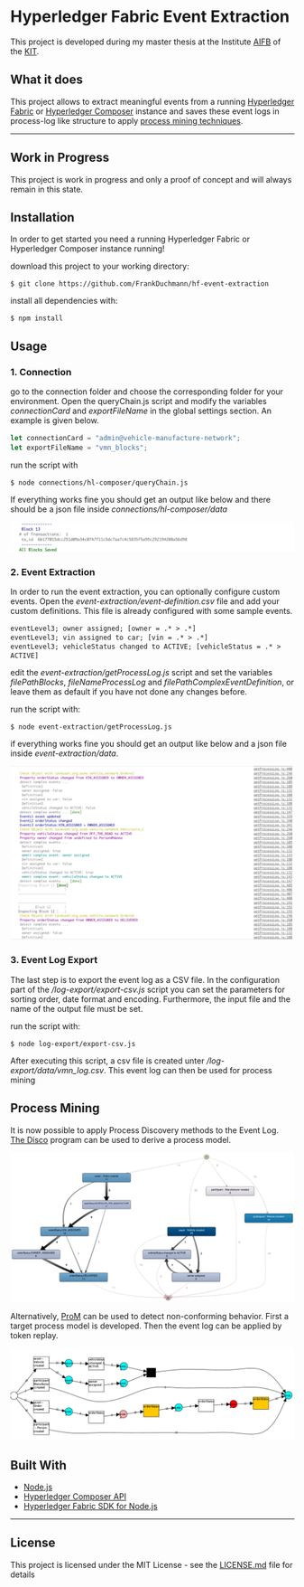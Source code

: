 # Hyperledger Fabric Event Extraction

This project is developed during my master thesis at the Institute [AIFB](http://www.aifb.kit.edu/web/Hauptseite) of the [KIT](http://www.kit.edu).

## What it does

This project allows to extract meaningful events from a running [Hyperledger Fabric](https://hyperledger-fabric.readthedocs.io/en/release-1.4/) or [Hyperledger Composer](https://hyperledger.github.io/composer/latest/) instance and saves these event logs in process-log like structure to apply [process mining techniques](https://www.win.tue.nl/ieeetfpm/downloads/Process%20Mining%20Manifesto.pdf).

---

## Work in Progress
This project is work in progress and only a proof of concept and will always remain in this state.

## Installation
In order to get started you need a running Hyperledger Fabric or Hyperledger Composer instance running!

download this project to your working directory:
```console
$ git clone https://github.com/FrankDuchmann/hf-event-extraction 
```

install all dependencies with:
```console
$ npm install
```

## Usage

### 1. Connection 
go to the connection folder and choose the corresponding folder for your environment. Open the queryChain.js script and modify the variables *connectionCard* and *exportFileName* in the global settings section. An example is given below.

```javascript
let connectionCard = "admin@vehicle-manufacture-network";
let exportFileName = "vmn_blocks";
```

run the script with
```console
$ node connections/hl-composer/queryChain.js
```

If everything works fine you should get an output like below and there should be a json file inside *connections/hl-composer/data*

![Alt text](docs/query_chain_in_action.png?raw=true "query_chain_in_action")

### 2. Event Extraction
In order to run the event extraction, you can optionally configure custom events. Open the *event-extraction/event-definition.csv* file and add your custom definitions. This file is already configured with some sample events.

```csv
eventLevel3; owner assigned; [owner = .* > .*]
eventLevel3; vin assigned to car; [vin = .* > .*]
eventLevel3; vehicleStatus changed to ACTIVE; [vehicleStatus = .* > ACTIVE]
```

edit the *event-extraction/getProcessLog.js* script and set the variables *filePathBlocks*, *fileNameProcessLog* and *filePathComplexEventDefinition*, or leave them as default if you have not done any changes before.

run the script with:
```console
$ node event-extraction/getProcessLog.js
```

if everything works fine you should get an output like below and a json file inside *event-extraction/data*.

![Alt text](docs/get_process_log_in_action.png?raw=true "get_process_log_in_action")

### 3. Event Log Export
The last step is to export the event log as a CSV file. In the configuration part of the */log-export/export-csv.js* script you can set the parameters for sorting order, date format and encoding. Furthermore, the input file and the name of the output file must be set.

run the script with:
```console
$ node log-export/export-csv.js
```

After executing this script, a csv file is created unter */log-export/data/vmn_log.csv*. This event log can then be used for process mining


## Process Mining
It is now possible to apply Process Discovery methods to the Event Log. [The Disco](http://fluxicon.com/disco/) program can be used to derive a process model. 

![disco](docs/disco_fuzzy_model.png?raw=true "disco_fuzzy_model")

Alternatively, [ProM](http://www.promtools.org/doku.php) can be used to detect non-conforming behavior. First a target process model is developed. Then the event log can be applied by token replay. 

![prom](docs/prom_petri_net_token_replay.png?raw=true "prom_petri_net_token_replay")


## Built With

* [Node.js](https://nodejs.org/en/)
* [Hyperledger Composer API](https://hyperledger.github.io/composer/v0.19/api/api-doc-index)
* [Hyperledger Fabric SDK for Node.js](https://fabric-sdk-node.github.io/release-1.4/index.html)

---
## License

This project is licensed under the MIT License - see the [LICENSE.md](LICENSE.md) file for details
